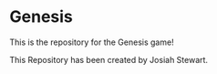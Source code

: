 # Genesis
This is the repository for the Genesis game!

This Repository has been created by Josiah Stewart.
